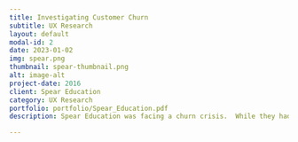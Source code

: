 ```yaml
---
title: Investigating Customer Churn
subtitle: UX Research
layout: default
modal-id: 2
date: 2023-01-02
img: spear.png
thumbnail: spear-thumbnail.png
alt: image-alt
project-date: 2016
client: Spear Education
category: UX Research
portfolio: portfolio/Spear_Education.pdf
description: Spear Education was facing a churn crisis.  While they had captured a good deal of the market, their subscription retention rate was ~40%.  My job as market analyst was to discover why and propose solutions.

---
```

